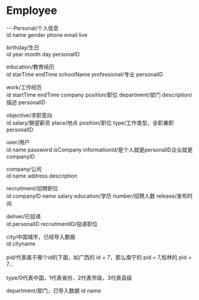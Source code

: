 # Employee
---Personal/个人信息 <br>
	id 	name	 gender	 phone	 email 	live	<br>
  
birthday/生日	<br>
	id	 year	 month	 day	personalID	<br>
  
education/教育经历	<br>
	id  starTime endTime schoolName  professional/专业  personalID	<br>
  
work/工作经历	<br>
	id  startTime endTime company position/职位 department/部门   description/描述	personalID	<br>
  
objective/求职意向	<br>
	id  salary/期望薪资  place/地点  position/职位  type/工作类型，全职兼职    personalID	<br>
  
user/用户	<br>
	id name password isCompany informationId/是个人就是personalID企业就是companyID	<br>
  
company/公司	<br>
	id		name		address 	description<br>
  
recruitment/招聘职位	<br>
	id companyID name salary education/学历 number/招聘人数 release/发布时间	<br>

deliver/已投递<br>
	id	personalID	recruitmentID/投递职位
	
city/中国城市，已经导入数据<br>
	id  cityname	
	<br>
	pid/代表属于哪个id的下面，如广西的 id = 7，那么南宁的 pid = 7,桂林的 pid = 7...	
	<br>
	type/0代表中国，1代表省份，2代表市级，3代表县级<br>
	
department/部门，已导入数据
	id	name
